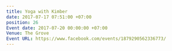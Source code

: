 ```yaml
---
title: Yoga with Kimber
date: 2017-07-17 07:51:00 +07:00
position: 26
Event date: 2017-07-20 00:00:00 +07:00
Venue: The Grove
Event URL: https://www.facebook.com/events/1879290562336773/
---
```


